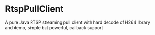 # RtspPullClient
A pure Java RTSP streaming pull client with hard decode of H264 library and demo, simple but powerful, callback support
